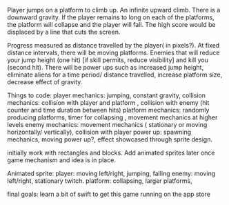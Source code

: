 Player jumps on a platform to climb up. An infinite upward climb. There is a downward gravity. If the player remains to
long on each of the platforms, the platform will collapse and the player will fall. The high score would be displaced by
a line that cuts the screen.

Progress measured as distance travelled by the player( in pixels?). At fixed distance intervals, there will be moving
platforms. Enemies that will reduce your jump height (one hit) [if skill permits, reduce visibility] and kill you (second hit).
There will be power ups such as increased jump height, eliminate aliens for a time period/ distance travelled, increase
platform size, decrease effect of gravity.

Things to code:
player mechanics: jumping, constant gravity,
collision mechanics: collision with player and platform , collision with enemy (hit counter and time duration
between hits)
platform mechanics: randomly producing platforms, timer for collapsing , movement mechanics at higher levels
enemy mechanics: movement mechanics ( stationary or moving horizontally/ vertically), collision with player
power up: spawning mechanics, moving power up?, effect showcased through sprite design.

initially work with rectangles and blocks. Add animated sprites later once game mechanism and idea is in place.

Animated sprite:
player: moving left/right, jumping, falling
enemy: moving left/right, stationary twitch.
platform: collapsing, larger platforms,

final goals:
learn a bit of swift to get this game running on the app store


